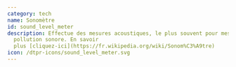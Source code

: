 ```yaml
---
category: tech
name: Sonomètre
id: sound_level_meter
description: Effectue des mesures acoustiques, le plus souvent pour mesurer la
  pollution sonore. En savoir
  plus [cliquez-ici](https://fr.wikipedia.org/wiki/Sonom%C3%A9tre)
icon: /dtpr-icons/sound_level_meter.svg
---
```

